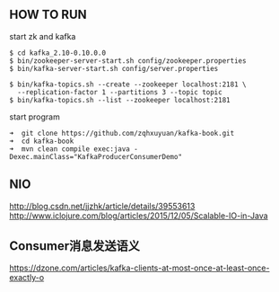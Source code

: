 

## HOW TO RUN

start zk and kafka

```
$ cd kafka_2.10-0.10.0.0
$ bin/zookeeper-server-start.sh config/zookeeper.properties
$ bin/kafka-server-start.sh config/server.properties

$ bin/kafka-topics.sh --create --zookeeper localhost:2181 \
  --replication-factor 1 --partitions 3 --topic topic
$ bin/kafka-topics.sh --list --zookeeper localhost:2181
```

start program

```
➜  git clone https://github.com/zqhxuyuan/kafka-book.git
➜  cd kafka-book
➜  mvn clean compile exec:java -Dexec.mainClass="KafkaProducerConsumerDemo"
```

## NIO

http://blog.csdn.net/jjzhk/article/details/39553613
http://www.iclojure.com/blog/articles/2015/12/05/Scalable-IO-in-Java

## Consumer消息发送语义

https://dzone.com/articles/kafka-clients-at-most-once-at-least-once-exactly-o
